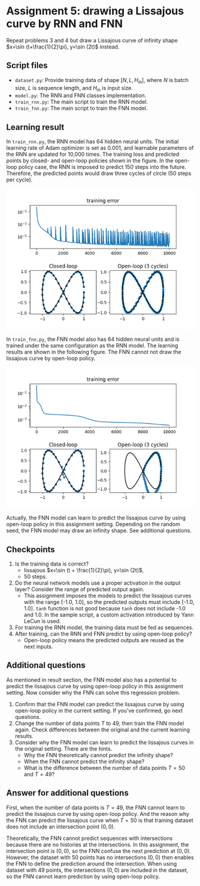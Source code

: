 # Assignment 5: drawing a Lissajous curve by RNN and FNN

Repeat problems 3 and 4 but draw a Lissajous curve of infinity shape $`x=\sin (t+\frac{1}{2}\pi), y=\sin (2t)`$ instead.

## Script files

- ```dataset.py```: Provide training data of shape $`[N, L, H_{in}]`$, where $`N`$ is batch size, $`L`$ is sequence length, and $`H_{in}`$ is input size.
- ```model.py```: The RNN and FNN classes implementation.
- ```train_rnn.py```: The main script to train the RNN model.
- ```train_fnn.py```: The main script to train the FNN model.

## Learning result

In ```train_rnn.py```, the RNN model has 64 hidden neural units. The initial learning rate of Adam optimizer is set as 0.001, and learnable parameters of the RNN are updated for 10,000 times. The training loss and predicted points by closed- and open-loop policies shown in the figure. In the open-loop policy case, the RNN is imposed to predict 150 steps into the future. Therefore, the predicted points would draw three cycles of circle (50 steps per cycle).

![RNNResult](result_rnn.png)

In ```train_fnn.py```, the FNN model also has 64 hidden neural units and is trained under the same configuration as the RNN model. The learning results are shown in the following figure. The FNN cannot not draw the lissajous curve by open-loop policy. 

![FNNResult](result_fnn.png)

Actually, the FNN model can learn to predict the lissajous curve by using open-loop policy in this assignment setting. Depending on the random seed, the FNN model may draw an infinity shape. See additional questions.

## Checkpoints

1. Is the training data is correct?
    - lissajous $`x=\sin (t + \frac{1}{2}\pi), y=\sin (2t)`$,
    - 50 steps.
1. Do the neural network models use a proper activation in the output layer? Consider the range of predicted output again.
    - This assignment imposes the models to predict the lissajous curves with the range [-1.0, 1.0], so the predicted outputs must include [-1.0, 1.0]. ```tanh``` function is not good because ```tanh``` does not include -1.0 and 1.0. In the sample script, a custom activation introduced by Yann LeCun is used.
1. For training the RNN model, the training data must be fed as sequences.
1. After training, can the RNN and FNN predict by using open-loop policy?
    - Open-loop policy means the predicted outputs are reused as the next inputs.

## Additional questions

As mentioned in result section, the FNN model also has a potential to predict the lissajous curve by using open-loop policy in this assignment setting. Now consider why the FNN can solve this regression problem.

1. Confirm that the FNN model can predict the lissajous curve by using open-loop policy in the current setting. If you've confirmed, go next questions.
1. Change the number of data points $`T`$ to 49, then train the FNN model again. Check differences between the original and the current learning results.
1. Consider why the FNN model can learn to predict the lissajous curves in the original setting. There are the hints.
    - Why the FNN theoretically cannot predict the infinity shape?
    - When the FNN cannot predict the infinity shape?
    - What is the difference between the number of data points $`T=50`$ and $`T=49`$?

## Answer for additional questions

First, when the number of data points is $`T=49`$, the FNN cannot learn to predict the lissajous curve by using open-loop policy. And the reason why the FNN can predict the lissajous curve when $`T=50`$ is that training dataset does not include an intersection point $`(0, 0)`$. 

Theoretically, the FNN cannot predict sequences with intersections because there are no histories at the intersections. In this assignment, the intersection point is $`(0, 0)`$, so the FNN confuse the next prediction at $`(0, 0)`$. However, the dataset with 50 points has no intersections $`(0, 0)`$ then enables the FNN to define the prediction around the intersection. When using dataset with 49 points, the intersections $`(0, 0)`$ are included in the dataset, so the FNN cannot learn prediction by using open-loop policy.
